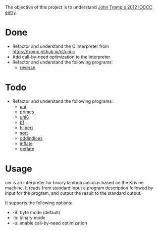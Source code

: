 The objective of this project is to understand [John Tromp's 2012 IOCCC entry](http://www.ioccc.org/2012/tromp/hint.html).

# Done

* Refactor and understand the C interpreter from https://tromp.github.io/cl/uni.c
* Add call-by-need optimization to the interpreter
* Refactor and understand the following programs:
    * [reverse](reverse.lam)

# Todo
* Refactor and understand the following programs:
    * [uni](uni232.lam)
    * [primes](primes.lam)
    * [uni8](uni8.lam)
    * [bf](bf.lam)
    * [hilbert](hilbert.lam)
    * [sort](sort.lam)
    * [oddindices](oddindices.lam)
    * [inflate](inflate.lam)
    * [deflate](deflate.lam)

# Usage
uni is an interpreter for binary lambda calculus based on the Krivine machine.
It reads from standard input a program description followed by input for the
program, and output the result to the standard output.

It supports the following options:

* -B: byte mode (default)
* -b: binary mode
* -o: enable call-by-need optimization
